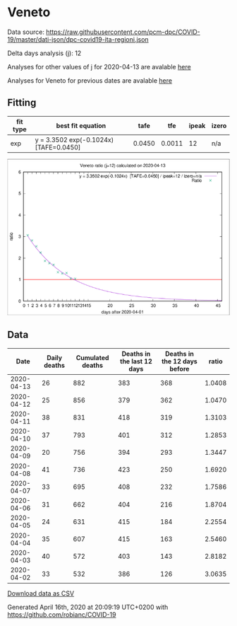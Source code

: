 # Veneto

Data source: https://raw.githubusercontent.com/pcm-dpc/COVID-19/master/dati-json/dpc-covid19-ita-regioni.json

Delta days analysis (j): 12

Analyses for other values of j for 2020-04-13 are avalable [here](../2020-04-13/README.md)

Analyses for Veneto for previous dates are avalable [here](../README.md)

## Fitting 
|fit type|best fit equation|tafe|tfe|ipeak|izero|
|-------|-----|--------|------|---|---|
|exp|y = 3.3502 exp(-0.1024x)  [TAFE=0.0450]|0.0450|0.0011|12|n/a|

![Plot](COVID-19_veneto_j12_2020-04-13.png)

## Data
|Date|Daily deaths|Cumulated deaths|Deaths in the last 12 days|Deaths in the 12 days before|ratio|
|----|----------|-----------|-------|--------------------|-----|
|2020-04-13|26|882|383|368|1.0408|
|2020-04-12|25|856|379|362|1.0470|
|2020-04-11|38|831|418|319|1.3103|
|2020-04-10|37|793|401|312|1.2853|
|2020-04-09|20|756|394|293|1.3447|
|2020-04-08|41|736|423|250|1.6920|
|2020-04-07|33|695|408|232|1.7586|
|2020-04-06|31|662|404|216|1.8704|
|2020-04-05|24|631|415|184|2.2554|
|2020-04-04|35|607|415|163|2.5460|
|2020-04-03|40|572|403|143|2.8182|
|2020-04-02|33|532|386|126|3.0635|

[Download data as CSV](COVID-19_veneto_j12_2020-04-13.csv)

Generated April 16th, 2020 at 20:09:19 UTC+0200 with https://github.com/robianc/COVID-19
